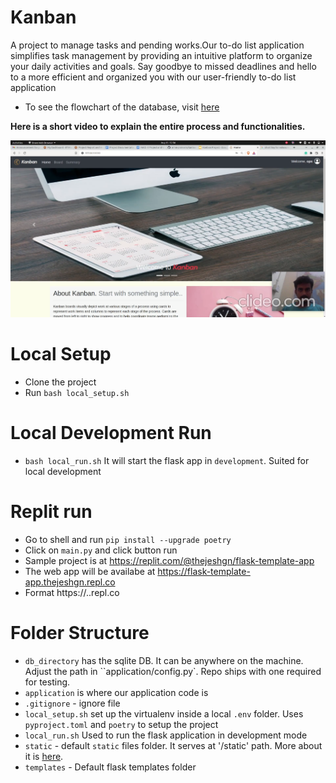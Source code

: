 # Kanban
A project to manage tasks and pending works.Our to-do list application simplifies task management by providing an intuitive platform to organize your daily activities and goals. Say goodbye to missed deadlines and hello to a more efficient and organized you with our user-friendly to-do list application
- To see the flowchart of the database, visit [here](https://github.com/omm-prakash/Kanban/blob/main/Kanban%20Project.pdf)

**Here is a short video to explain the entire process and functionalities.**

[![Video Alt Text](kanban_screencast.png)](kanban_screencast.mp4)

# Local Setup
- Clone the project
- Run `bash local_setup.sh`

# Local Development Run
- `bash local_run.sh` It will start the flask app in `development`. Suited for local development

# Replit run
- Go to shell and run
    `pip install --upgrade poetry`
- Click on `main.py` and click button run
- Sample project is at https://replit.com/@thejeshgn/flask-template-app
- The web app will be availabe at https://flask-template-app.thejeshgn.repl.co
- Format https://<replname>.<username>.repl.co

# Folder Structure

- `db_directory` has the sqlite DB. It can be anywhere on the machine. Adjust the path in ``application/config.py`. Repo ships with one required for testing.
- `application` is where our application code is
- `.gitignore` - ignore file
- `local_setup.sh` set up the virtualenv inside a local `.env` folder. Uses `pyproject.toml` and `poetry` to setup the project
- `local_run.sh`  Used to run the flask application in development mode
- `static` - default `static` files folder. It serves at '/static' path. More about it is [here](https://flask.palletsprojects.com/en/2.0.x/tutorial/static/).
- `templates` - Default flask templates folder

